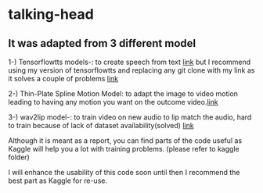 # talking-head

## It was adapted from 3 different model 

  1-) Tensorflowtts models-: to create speech from text [link](https://github.com/TensorSpeech/TensorFlowTTS) but I recommend using my version of tensorflowtts and replacing any git clone with my link as it solves a couple of problems [link](https://github.com/MohmedAAK/TensorFlowTTS)
  
  2-) Thin-Plate Spline Motion Model: to adapt the image to video motion leading to having any motion you want on the outcome video.[link](https://github.com/yoyo-nb/Thin-Plate-Spline-Motion-Model/tree/main) 
  
  3-) wav2lip model-: to train video on new audio to lip match the audio, hard to train because of lack of dataset availability(solved) [link](https://github.com/Rudrabha/Wav2Lip)

Although it is meant as a report, you can find parts of the code useful as Kaggle will help you a lot with training problems. (please refer to kaggle folder) 

I will enhance the usability of this code soon until then I recommend the best part as Kaggle for re-use.

